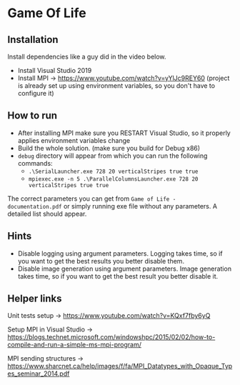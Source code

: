 # Game Of Life


## Installation

Install dependencies like a guy did in the video below.
* Install Visual Studio 2019
* Install MPI -> https://www.youtube.com/watch?v=yYlJc9REY60 (project is already set up using environment variables, so you don't have to configure it)

## How to run

* After installing MPI make sure you RESTART Visual Studio, so it properly applies environment variables change
* Build the whole solution. (make sure you build for Debug x86)
* `debug` directory will appear from which you can run the following commands:
  * `.\SerialLauncher.exe 728 20 verticalStripes true true`
  * `mpiexec.exe -n 5 .\ParallelColumnsLauncher.exe 728 20 verticalStripes true true`
  
The correct parameters you can get from `Game of Life - documentation.pdf` or simply running exe file without any parameters. A detailed list should appear.

## Hints

* Disable logging using argument parameters. Logging takes time, so if you want to get the best results you better disable them.
* Disable image generation using argument parameters. Image generation  takes time, so if you want to get the best result you better disable it.

## Helper links

Unit tests setup -> https://www.youtube.com/watch?v=KQxf7fby6yQ

Setup MPI in Visual Studio -> https://blogs.technet.microsoft.com/windowshpc/2015/02/02/how-to-compile-and-run-a-simple-ms-mpi-program/

MPI sending structures -> https://www.sharcnet.ca/help/images/f/fa/MPI_Datatypes_with_Opaque_Types_seminar_2014.pdf
